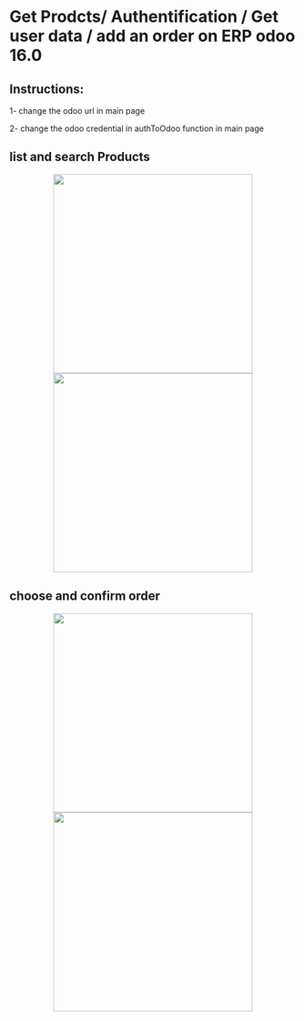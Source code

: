 
# Get Prodcts/  Authentification / Get user data / add an order on ERP odoo 16.0

## Instructions: 


1- change the odoo url in main page


2- change the odoo credential in authToOdoo function in main page



## list and search Products

<p align="center">
<img src="https://github.com/tarikmsr/odoo_flutter_auth_get_product/assets/64175026/b0786a97-f2c1-4e2d-8099-f64ee669da1e"  width="350"  >
<img src="https://github.com/tarikmsr/odoo_flutter_auth_get_product/assets/64175026/1d60d8b3-0cb7-4844-a1e1-f111576b2f9b"  width="350"  >
</p>



## choose and confirm order

<p align="center">
<img src="https://github.com/tarikmsr/odoo_flutter_auth_get_product/assets/64175026/9bfcfc9a-3977-478a-be78-b3d111f022cd"  width="350"  >
<img src="https://github.com/tarikmsr/odoo_flutter_auth_get_product/assets/64175026/72778d70-9ff6-42e1-bc46-145e705d3d9d"  width="350"  >
</p>


